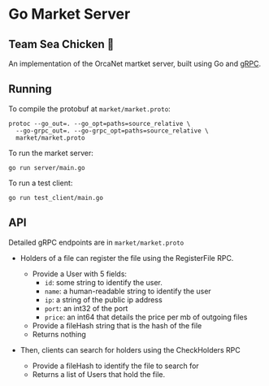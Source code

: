 # Go Market Server

## Team Sea Chicken 🐔

An implementation of the OrcaNet martket server, built using Go and [gRPC](https://grpc.io/docs/languages/go/quickstart).



## Running

To compile the protobuf at `market/market.proto`:

```Shell
protoc --go_out=. --go_opt=paths=source_relative \
  --go-grpc_out=. --go-grpc_opt=paths=source_relative \
  market/market.proto
```

To run the market server:

```Shell
go run server/main.go
```

To run a test client:

```Shell
go run test_client/main.go
```

## API
Detailed gRPC endpoints are in `market/market.proto`

- Holders of a file can register the file using the RegisterFile RPC.
  - Provide a User with 5 fields: 
    - `id`: some string to identify the user.
    - `name`: a human-readable string to identify the user
    - `ip`: a string of the public ip address
    - `port`: an int32 of the port
    - `price`: an int64 that details the price per mb of outgoing files
  - Provide a fileHash string that is the hash of the file
  - Returns nothing

- Then, clients can search for holders using the CheckHolders RPC
  - Provide a fileHash to identify the file to search for
  - Returns a list of Users that hold the file.